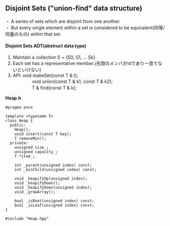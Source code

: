 
## Disjoint Sets ("union-find" data structure)
・ A series of sets which are disjoint from one another.<br>
・ But every single element within a set is considered to be equivalent(同等/同量のもの) within that set.<br>

#### Disjoint Sets ADT(abstruct data type)
1. Maintain a collection S = {S0, S1, ... Sk} <br>
2. Each set has a representative member.(先頭のメンバがidであり一意でないといけない)<br>
3. API: void makeSet(const T & t); <br>
　　 　　void union(const T & k1, const T & k2); <br>
　　 　　T & find(const T & k); <br>

**Heap.h**<br>
```
#pragma once

template <typename T>
class Heap {
  public:
    Heap();
    void insert(const T key);
    T removeMin();
  private:
    unsigned size_;
    unsigned capacity_;
    T *item_;
    
    int _parent(unsigned index) const;
    int _minChild(unsigned index) const;

    void _heapifyUp(unsigned index);
    void _heapifyDown();
    void _heapifyDown(unsigned index);
    void _growArray();

    bool _isRoot(unsigned index) const;
    bool _isLeaf(unsigned index) const;
}

#include "Heap.hpp"
```
